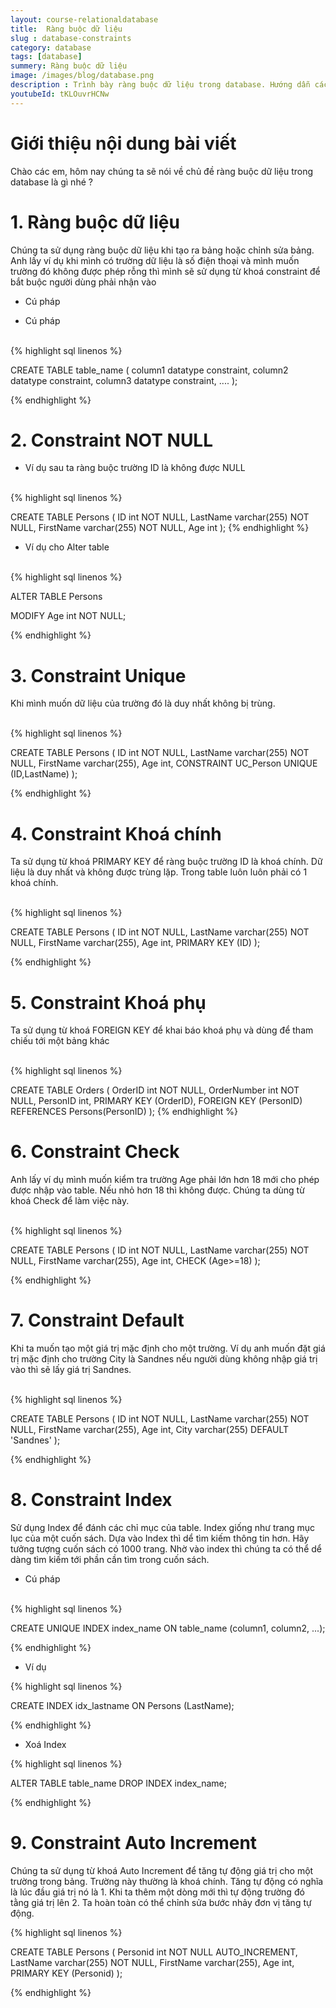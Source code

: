 ```yaml
---
layout: course-relationaldatabase
title:  Ràng buộc dữ liệu
slug : database-constraints
category: database
tags: [database]
summery: Ràng buộc dữ liệu    
image: /images/blog/database.png
description : Trình bày ràng buộc dữ liệu trong database. Hướng dẫn cách sử dụng ràng buộc dữ liệu  trong database
youtubeId: tKLOuvrHCNw
---
```


# **Giới thiệu nội dung bài viết**

Chào các em, hôm nay chúng ta sẽ nói về chủ đề ràng buộc dữ liệu trong database là gì nhé ?

# **1. Ràng buộc dữ liệu**

Chúng ta sử dụng ràng buộc dữ liệu khi tạo ra bảng hoặc chỉnh sửa bảng. Anh lấy ví dụ khi mình có trường dữ liệu là số điện thoại và mình muốn trường đó không được phép rỗng thì mình sẽ sử dụng từ khoá constraint để bắt buộc người dùng phải nhận vào

- Cú pháp

- Cú pháp

<br>
{% highlight sql linenos %}

CREATE TABLE table_name (
    column1 datatype constraint,
    column2 datatype constraint,
    column3 datatype constraint,
    ....
);

{% endhighlight %}


# **2. Constraint NOT NULL**

- Ví dụ sau ta ràng buộc trường ID là không được NULL

<br>
{% highlight sql linenos %}

CREATE TABLE Persons (
    ID int NOT NULL,
    LastName varchar(255) NOT NULL,
    FirstName varchar(255) NOT NULL,
    Age int
);
{% endhighlight %}

- Ví dụ cho Alter table

<br>
{% highlight sql linenos %}

ALTER TABLE Persons

MODIFY Age int NOT NULL; 

{% endhighlight %}

# **3. Constraint Unique**

Khi mình muốn dữ liệu của trường đó là duy nhất không bị trùng.

<br>
{% highlight sql linenos %}

CREATE TABLE Persons (
    ID int NOT NULL,
    LastName varchar(255) NOT NULL,
    FirstName varchar(255),
    Age int,
    CONSTRAINT UC_Person UNIQUE (ID,LastName)
); 

{% endhighlight %}

# **4. Constraint Khoá chính**

Ta sử dụng từ khoá PRIMARY KEY để ràng buộc trường ID là khoá chính. Dữ liệu là duy nhất và không được trùng lặp. Trong table luôn luôn phải có 1 khoá chính.

<br>
{% highlight sql linenos %}

CREATE TABLE Persons (
    ID int NOT NULL,
    LastName varchar(255) NOT NULL,
    FirstName varchar(255),
    Age int,
    PRIMARY KEY (ID)
); 

{% endhighlight %}

# **5. Constraint Khoá phụ**

Ta sử dụng từ khoá FOREIGN KEY để khai báo khoá phụ và dùng để tham chiếu tới một bảng khác

<br>
{% highlight sql linenos %}

CREATE TABLE Orders (
    OrderID int NOT NULL,
    OrderNumber int NOT NULL,
    PersonID int,
    PRIMARY KEY (OrderID),
    FOREIGN KEY (PersonID) REFERENCES Persons(PersonID)
); 
{% endhighlight %}

# **6. Constraint Check**

Anh lấy ví dụ mình muốn kiểm tra trường Age phải lớn hơn 18 mới cho phép được nhập vào table. Nếu nhỏ hơn 18 thì không được. Chúng ta dùng từ khoá Check để làm việc này.

<br>
{% highlight sql linenos %}

CREATE TABLE Persons (
    ID int NOT NULL,
    LastName varchar(255) NOT NULL,
    FirstName varchar(255),
    Age int,
    CHECK (Age>=18)
);

{% endhighlight %}

# **7. Constraint Default**

Khi ta muốn tạo một giá trị mặc định cho một trường. Ví dụ anh muốn đặt giá trị mặc định cho trường City là Sandnes nếu người dùng không nhập giá trị vào thì sẽ lấy giá trị Sandnes.

<br>
{% highlight sql linenos %}

CREATE TABLE Persons (
    ID int NOT NULL,
    LastName varchar(255) NOT NULL,
    FirstName varchar(255),
    Age int,
    City varchar(255) DEFAULT 'Sandnes'
); 

{% endhighlight %}

# **8. Constraint Index**

Sử dụng Index để đánh các chỉ mục của table. Index giống như trang mục lục của một cuốn sách. Dựa vào Index thì dể tìm kiếm thông tin hơn. Hãy tưởng tượng cuốn sách có 1000 trang. Nhờ vào index thì chúng ta có thể dể dàng tìm kiếm tới phần cần tìm trong cuốn sách.

- Cú pháp

<br>
{% highlight sql linenos %}

CREATE UNIQUE INDEX index_name
ON table_name (column1, column2, ...); 

{% endhighlight %}

- Ví dụ

{% highlight sql linenos %}

CREATE INDEX idx_lastname
ON Persons (LastName); 

{% endhighlight %}

- Xoá Index

{% highlight sql linenos %}

ALTER TABLE table_name
DROP INDEX index_name; 

{% endhighlight %}

# **9. Constraint Auto Increment**

Chúng ta sử dụng từ khoá Auto Increment để tăng tự động giá trị cho một trường trong bảng. Trường này thường là khoá chính. Tăng tự động có nghĩa là lúc đầu giá trị nó là 1. Khi ta thêm một dòng mới thì tự động trường đó tằng giá trị lên 2. Ta hoàn toàn có thể chỉnh sửa bước nhảy đơn vị tăng tự động.

{% highlight sql linenos %}

CREATE TABLE Persons (
    Personid int NOT NULL AUTO_INCREMENT,
    LastName varchar(255) NOT NULL,
    FirstName varchar(255),
    Age int,
    PRIMARY KEY (Personid)
); 

{% endhighlight %}



















































